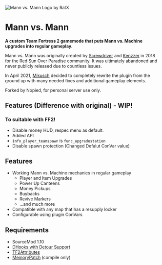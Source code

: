 ![Mann vs. Mann Logo by RatX](https://repository-images.githubusercontent.com/359592641/ec8bd400-b132-11eb-8ae7-bf0809723735)

# Mann vs. Mann

**A custom Team Fortress 2 gamemode that puts Mann vs. Machine upgrades into regular gameplay.**

Mann vs. Mann was originally created by [Screwdriver](https://github.com/ScrewdriverHyena)
and [Kenzzer](https://github.com/Kenzzer) in 2018 for the Red Sun Over Paradise community. It was ultimately abandoned
and never publicly released due to countless issues.

In April 2021, [Mikusch](https://github.com/Mikusch) decided to completely rewrite the plugin from the ground up with
many needed fixes and additional gameplay elements.

Forked by Nopied, for personal server use only.

## Features (Difference with original) - WIP!
### To suitable with FF2!
- Disable money HUD, respec menu as default.
- Added API
- `info_player_teamspawn` is `func_upgradestation`
- Disable spawn protection (Changed Defalut ConVar value)

## Features

- Working Mann vs. Machine mechanics in regular gameplay
    - Player and Item Upgrades
    - Power Up Canteens
    - Money Pickups
    - Buybacks
    - Revive Markers
    - ...and much more
- Compatible with any map that has a resupply locker
- Configurable using plugin ConVars

## Requirements

- SourceMod 1.10
- [DHooks with Detour Support](https://github.com/peace-maker/DHooks2/tree/dynhooks)
- [TF2Attributes](https://github.com/FlaminSarge/tf2attributes)
- [MemoryPatch](https://github.com/Kenzzer/MemoryPatch) (compile only)
